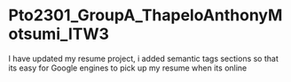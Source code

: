 # Pto2301_GroupA_ThapeloAnthonyMotsumi_ITW3
I have updated my resume project, i added semantic tags sections so that its easy for Google engines to pick up my resume when its online
